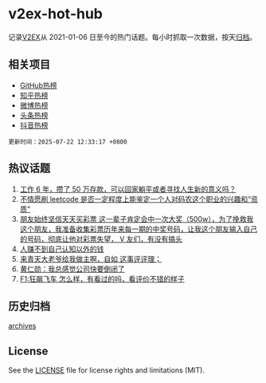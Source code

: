 # v2ex-hot-hub

 记录[V2EX](https://www.v2ex.com/)从 2021-01-06 日至今的热门话题。每小时抓取一次数据，按天[归档](archives)。
 
 ## 相关项目

- [GitHub热榜](https://github.com/lonnyzhang423/github-hot-hub)
- [知乎热榜](https://github.com/lonnyzhang423/zhihu-hot-hub)
- [微博热榜](https://github.com/lonnyzhang423/weibo-hot-hub)
- [头条热榜](https://github.com/lonnyzhang423/toutiao-hot-hub)
- [抖音热榜](https://github.com/lonnyzhang423/douyin-hot-hub)


 `更新时间：2025-07-22 12:33:17 +0800`

## 热议话题

1. [工作 6 年，攒了 50 万存款，可以回家躺平或者寻找人生新的意义吗？](https://www.v2ex.com/t/1146625)
1. [不情愿刷 leetcode 是否一定程度上能鉴定一个人对码农这个职业的兴趣和“资质”](https://www.v2ex.com/t/1146614)
1. [朋友始终坚信天天买彩票 这一辈子肯定会中一次大奖（500w），为了挽救我这个朋友，我准备收集彩票历年来每一期的中奖号码，让我这个朋友输入自己的号码，彻底让他对彩票失望， V 友们，有没有搞头](https://www.v2ex.com/t/1146753)
1. [人赚不到自己认知以外的钱](https://www.v2ex.com/t/1146620)
1. [来青天大老爷给我做主啊，自如 这事评评理；](https://www.v2ex.com/t/1146811)
1. [黄仁勋：我总感觉公司快要倒闭了](https://www.v2ex.com/t/1146774)
1. [F1:狂飙飞车 怎么样，有看过的吗，看评价不错的样子](https://www.v2ex.com/t/1146586)

## 历史归档

[archives](archives)

## License

See the [LICENSE](LICENSE) file for license rights and limitations (MIT).
